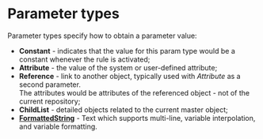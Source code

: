 # Parameter types

Parameter types specify how to obtain a parameter value:

- **Constant** - indicates that the value for this param type would be a constant whenever the rule is activated;
- **Attribute** -  the value of the system or user-defined attribute;
- **Reference** -  link to another object, typically used with _Attribute_ as a second parameter. <br> The attributes would be attributes of the referenced object - not of the current repository;
- **ChildList** - detailed objects related to the current master object;
- **[FormattedString](https://docs.erp.net/tech/advanced/user-business-rules/parameter-types/formattedstring.html)** - Text which supports multi-line, variable interpolation, and variable formatting.

